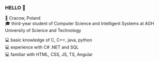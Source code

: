### HELLO :wave:
:round_pushpin: Cracow, Poland <br>
:mortar_board: third-year student of Computer Science and Intelligent Systems at AGH University of Science and Technology <br>

:computer: basic knowledge of C, C++, java, python <br>
:computer: experience with C# .NET and SQL<br>
:computer: familiar with HTML, CSS, JS, TS, Angular <br>

